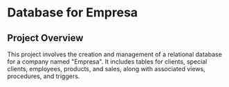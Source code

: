 # Database for Empresa

## Project Overview

This project involves the creation and management of a relational database for a company named "Empresa". It includes tables for clients, special clients, employees, products, and sales, along with associated views, procedures, and triggers.
